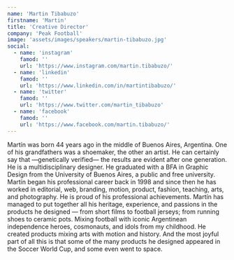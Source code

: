 ```yaml
---
name: 'Martin Tibabuzo'
firstname: 'Martin'
title: 'Creative Director'
company: 'Peak Football'
image: 'assets/images/speakers/martin-tibabuzo.jpg'
social:
  - name: 'instagram'
    famod: ''
    url: 'https://www.instagram.com/martin.tibabuzo/'
  - name: 'linkedin'
    famod: ''
    url: 'https://www.linkedin.com/in/martintibabuzo/'
  - name: 'twitter'
    famod: ''
    url: 'https://www.twitter.com/martin_tibabuzo'
  - name: 'facebook'
    famod: ''
    url: 'https://www.facebook.com/martin.tibabuzo/'
---
```


Martín was born 44 years ago in the middle of Buenos Aires, Argentina. One of his grandfathers was a shoemaker, the other an artist. He can certainly say that —genetically verified— the results are evident after one generation. He is a multidisciplinary designer. He graduated with a BFA in Graphic Design from the University of Buenos Aires, a public and free university. Martín began his professional career back in 1998 and since then he has worked in editorial, web, branding, motion, product, fashion, teaching, arts, and photography. He is proud of his professional achievements. Martín has managed to put together all his heritage, experience, and passions in the products he designed — from short films to football jerseys; from running shoes to ceramic pots. Mixing football with iconic Argentinean independence heroes, cosmonauts, and idols from my childhood. He created products mixing arts with motion and history. And the most joyful part of all this is that some of the many products he designed appeared in the Soccer World Cup, and some even went to space.
